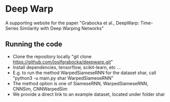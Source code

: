 # Deep Warp

A supporting website for the paper "Grabocka et al., DeepWarp: Time-Series Similarity with Deep Warping Networks"

## Running the code

* Clone the repository locally "git clone https://github.com/josifgrabocka/deepwarp.git"
* Install dependencies, tensorflow, scikit-learn, etc ...
* E.g. to run the method WarpedSiameseRNN for the dataset shar, call "python3 -u main.py shar WarpedSiameseRNN"
* The method option is one of SiameseRNN, WarpedSiameseRNN, CNNSim, CNNWarpedSim
* We provide a direct link to an example dataset, located under folder shar
